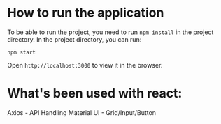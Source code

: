 # How to run the application

To be able to run the project, you need to run `npm install` in the project directory.
In the project directory, you can run:

`npm start`

Open `http://localhost:3000` to view it in the browser.


# What's been used with react:

Axios - API Handling
Material UI - Grid/Input/Button
